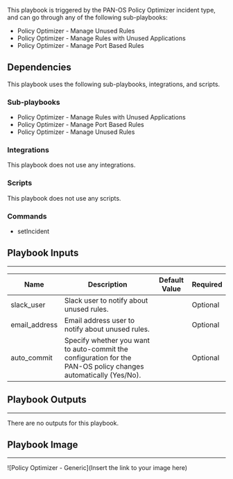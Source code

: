 This playbook is triggered by the PAN-OS Policy Optimizer incident type, and can go through any of the following sub-playbooks:
- Policy Optimizer - Manage Unused Rules
- Policy Optimizer - Manage Rules with Unused Applications
- Policy Optimizer - Manage Port Based Rules

## Dependencies
This playbook uses the following sub-playbooks, integrations, and scripts.

### Sub-playbooks
* Policy Optimizer - Manage Rules with Unused Applications
* Policy Optimizer - Manage Port Based Rules
* Policy Optimizer - Manage Unused Rules

### Integrations
This playbook does not use any integrations.

### Scripts
This playbook does not use any scripts.

### Commands
* setIncident

## Playbook Inputs
---

| **Name** | **Description** | **Default Value** | **Required** |
| --- | --- | --- | --- |
| slack_user | Slack user to notify about unused rules. |  | Optional |
| email_address | Email address user to notify about unused rules. |  | Optional |
| auto_commit | Specify whether you want to auto-commit the configuration for the PAN-OS policy changes automatically \(Yes/No\). |  | Optional |

## Playbook Outputs
---
There are no outputs for this playbook.

## Playbook Image
---
![Policy Optimizer - Generic](Insert the link to your image here)